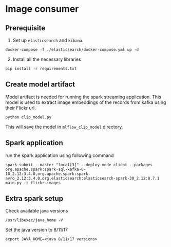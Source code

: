 # Image consumer

## Prerequisite

1. Set up `elasticsearch` and `kibana`.

```
docker-compose -f ./elasticsearch/docker-compose.yml up -d
```

2. Install all the necessary libraries

```
pip install -r requirements.txt
```

## Create model artifact

Model artifact is needed for running the spark streaming application. This model is used to
extract image embeddings of the records from kafka using their Flickr url.

```
python clip_model.py
```

This will save the model in `mlflow_clip_model` directory.

## Spark application

run the spark application using following command

```
spark-submit --master "local[3]" --deploy-mode client --packages org.apache.spark:spark-sql-kafka-0-10_2.12:3.4.0,org.apache.spark:spark-avro_2.12:3.4.0,org.elasticsearch:elasticsearch-spark-30_2.12:8.7.1 main.py -t flickr-images 
```

## Extra spark setup

Check available java versions 
```
/usr/libexec/java_home -V
```

Set the java version to 8/11/17
```
export JAVA_HOME=<java 8/11/17 versions>
```
